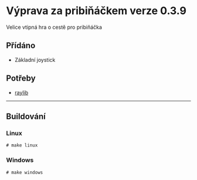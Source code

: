 # Výprava za pribiňáčkem verze 0.3.9
Velice vtipná hra o cestě pro pribiňáčka

## Přídáno
- Základní joystick

## Potřeby
- [raylib](https://github.com/raysan5/raylib)

-------------
## Buildování
### Linux
`# make linux`

### Windows
`# make windows`
